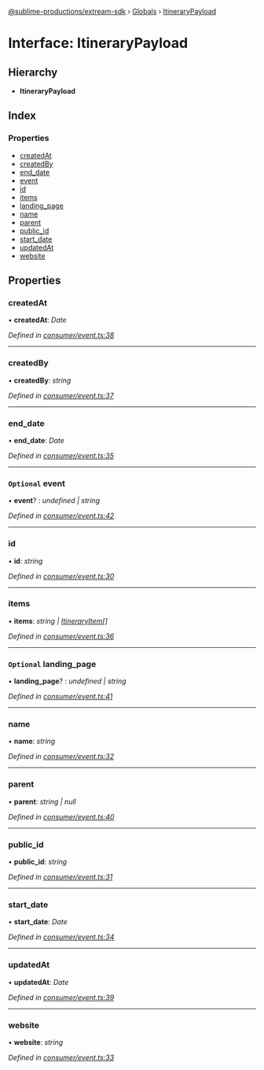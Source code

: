 [@sublime-productions/extream-sdk](../README.md) › [Globals](../globals.md) › [ItineraryPayload](itinerarypayload.md)

# Interface: ItineraryPayload

## Hierarchy

* **ItineraryPayload**

## Index

### Properties

* [createdAt](itinerarypayload.md#createdat)
* [createdBy](itinerarypayload.md#createdby)
* [end_date](itinerarypayload.md#end_date)
* [event](itinerarypayload.md#optional-event)
* [id](itinerarypayload.md#id)
* [items](itinerarypayload.md#items)
* [landing_page](itinerarypayload.md#optional-landing_page)
* [name](itinerarypayload.md#name)
* [parent](itinerarypayload.md#parent)
* [public_id](itinerarypayload.md#public_id)
* [start_date](itinerarypayload.md#start_date)
* [updatedAt](itinerarypayload.md#updatedat)
* [website](itinerarypayload.md#website)

## Properties

###  createdAt

• **createdAt**: *Date*

*Defined in [consumer/event.ts:38](https://github.com/Extream-SaaS/ex-sdk/blob/936e0b7/src/consumer/event.ts#L38)*

___

###  createdBy

• **createdBy**: *string*

*Defined in [consumer/event.ts:37](https://github.com/Extream-SaaS/ex-sdk/blob/936e0b7/src/consumer/event.ts#L37)*

___

###  end_date

• **end_date**: *Date*

*Defined in [consumer/event.ts:35](https://github.com/Extream-SaaS/ex-sdk/blob/936e0b7/src/consumer/event.ts#L35)*

___

### `Optional` event

• **event**? : *undefined | string*

*Defined in [consumer/event.ts:42](https://github.com/Extream-SaaS/ex-sdk/blob/936e0b7/src/consumer/event.ts#L42)*

___

###  id

• **id**: *string*

*Defined in [consumer/event.ts:30](https://github.com/Extream-SaaS/ex-sdk/blob/936e0b7/src/consumer/event.ts#L30)*

___

###  items

• **items**: *string | [ItineraryItem](../classes/itineraryitem.md)[]*

*Defined in [consumer/event.ts:36](https://github.com/Extream-SaaS/ex-sdk/blob/936e0b7/src/consumer/event.ts#L36)*

___

### `Optional` landing_page

• **landing_page**? : *undefined | string*

*Defined in [consumer/event.ts:41](https://github.com/Extream-SaaS/ex-sdk/blob/936e0b7/src/consumer/event.ts#L41)*

___

###  name

• **name**: *string*

*Defined in [consumer/event.ts:32](https://github.com/Extream-SaaS/ex-sdk/blob/936e0b7/src/consumer/event.ts#L32)*

___

###  parent

• **parent**: *string | null*

*Defined in [consumer/event.ts:40](https://github.com/Extream-SaaS/ex-sdk/blob/936e0b7/src/consumer/event.ts#L40)*

___

###  public_id

• **public_id**: *string*

*Defined in [consumer/event.ts:31](https://github.com/Extream-SaaS/ex-sdk/blob/936e0b7/src/consumer/event.ts#L31)*

___

###  start_date

• **start_date**: *Date*

*Defined in [consumer/event.ts:34](https://github.com/Extream-SaaS/ex-sdk/blob/936e0b7/src/consumer/event.ts#L34)*

___

###  updatedAt

• **updatedAt**: *Date*

*Defined in [consumer/event.ts:39](https://github.com/Extream-SaaS/ex-sdk/blob/936e0b7/src/consumer/event.ts#L39)*

___

###  website

• **website**: *string*

*Defined in [consumer/event.ts:33](https://github.com/Extream-SaaS/ex-sdk/blob/936e0b7/src/consumer/event.ts#L33)*
